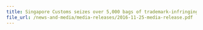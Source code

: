 ```yaml
---
title: Singapore Customs seizes over 5,000 bags of trademark-infringing rice
file_url: /news-and-media/media-releases/2016-11-25-media-release.pdf
---
```

